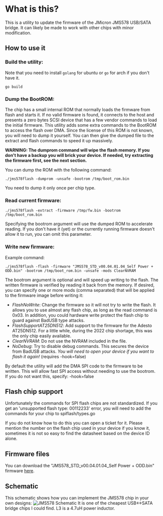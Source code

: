 # What is this?
This is a utility to update the firmware of the JMicron JMS578 USB/SATA bridge. It can likely be made to work with other chips with minor modification.

## How to use it
### Build the utility:
Note that you need to install ```golang``` for ubuntu or ```go``` for arch if you don't have it.

```go build```

### Dump the BootROM:
The chip has a small internal ROM that normally loads the firmware from flash and starts it. If no valid firmware is found, it connects to the host and presents a zero bytes SCSI device that has a few vendor commands to load the initial firmware.
This utility adds some extra commands to the BootROM to access the flash over DMA. Since the license of this ROM is not known, you will need to dump it yourself. You can then give the dumped file to the extract and flash commands to speed it up massively.

**WARNING: The dumprom command will wipe the flash memory. If you don't have a backup you will brick your device.  If needed, try extracting the firmware first, see the next section.**

You can dump the ROM with the following command:

```./jms578flash -dumprom -unsafe -bootrom /tmp/boot_rom.bin```

You need to dump it only once per chip type.
### Read current firmware:

```./jms578flash -extract -firmware /tmp/fw.bin -bootrom /tmp/boot_rom.bin```

Specifying the bootrom argument will use the dumped ROM to accelerate reading. If you don't have it (yet) or the currently running firmware doesn't allow it to run, you can omit this parameter.
### Write new firmware:
Example command:

```./jms578flash -flash -firmware "JMS578_STD_v00.04.01.04_Self Power + ODD.bin" -bootrom /tmp/boot_rom.bin -unsafe -mods ClearNVRAM```

The bootrom argument is optional and will speed up writing to the flash. The written firmware is verified by reading it back from the memory.
If desired, you can specify one or more mods (comma separated) that will be applied to the firmware image before writing it:

 - *FlashNoWrite*: Change the firmware so it will not try to write the flash. It allows you to use almost any flash chip, as long as the read command is 0x03. In addition, you could hardware write protect the flash chip to guard against BadUSB type attacks.
 - *FlashSupportAT25DN512*: Add support to the firmware for the Adesto AT25DN512. For a little while, during the 2022 chip shortage, this was the only chip easily available.
 - *ClearNVRAM*: Do not use the NVRAM included in the file.
 - *NoDebug*: Try to disable debug commands. This secures the device from BadUSB attacks. *You will need to open your device if you want to flash it again!* (requires -hook=false)
 
By default the utility will add the DMA SPI code to the firmware to be written. This will allow fast SPI access without needing to use the bootrom. If you do not want this, specify: -hook=false

## Flash chip support
Unfortunately the commands for SPI flash chips are not standardized. If you get an 'unsupported flash type: 00112233' error, you will need to add the commands for your chip to spiflash/types.go

If you do not know how to do this you can open a ticket for it. Please mention the number on the flash chip used in your device if you know it, sometimes it is not so easy to find the datasheet based on the device ID alone.


## Firmware files

You can download the "JMS578_STD_v00.04.01.04_Self Power + ODD.bin" firmware [here](https://wiki.odroid.com/odroid-xu4/software/jms578_fw_update).

##  Schematic

This schematic shows how you can implement the JMS578 chip in your own designs:
![JMS578 Schematic](schematic.png)
It is one of the cheapest USB<->SATA bridge chips I could find. L3 is a 4.7uH power inductor.
